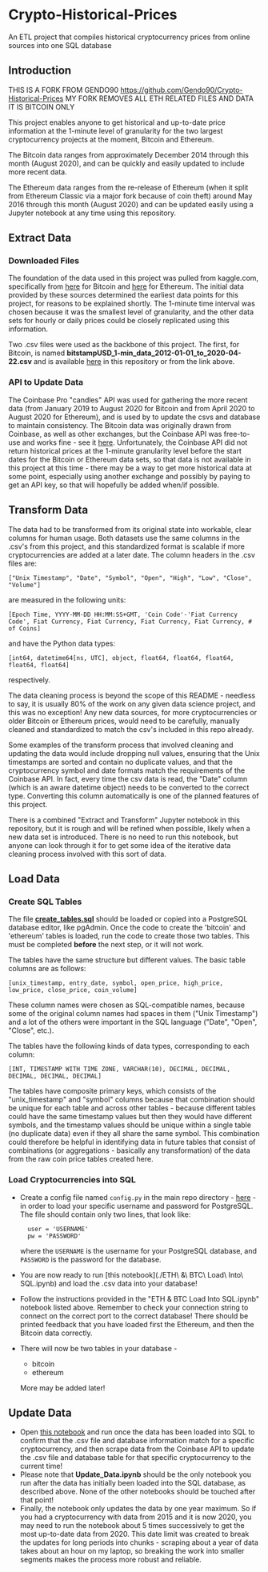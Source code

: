 # Crypto-Historical-Prices
An ETL project that compiles historical cryptocurrency prices from online sources into one SQL database

## Introduction

THIS IS A FORK FROM GENDO90 https://github.com/Gendo90/Crypto-Historical-Prices
MY FORK REMOVES ALL ETH RELATED FILES AND DATA
IT IS BITCOIN ONLY

This project enables anyone to get historical and up-to-date price information at the 1-minute level of granularity for the two largest cryptocurrency projects at the moment, Bitcoin and Ethereum. 

The Bitcoin data ranges from approximately December 2014 through this month (August 2020), and can be quickly and easily updated to include more recent data. 

The Ethereum data ranges from the re-release of Ethereum (when it split from Ethereum Classic via a major fork because of coin theft) around May 2016 through this month (August 2020) and can be updated easily using a Jupyter notebook at any time using this repository.


## Extract Data

### Downloaded Files

The foundation of the data used in this project was pulled from kaggle.com, specifically from [here](https://www.kaggle.com/mczielinski/bitcoin-historical-data) for Bitcoin and [here](https://www.kaggle.com/prasoonkottarathil/ethereum-historical-dataset) for Ethereum. The initial data provided by these sources determined the earliest data points for this project, for reasons to be explained shortly. The 1-minute time interval was chosen because it was the smallest level of granularity, and the other data sets for hourly or daily prices could be closely replicated using this information. 

Two .csv files were used as the backbone of this project. The first, for Bitcoin, is named **bitstampUSD_1-min_data_2012-01-01_to_2020-04-22.csv**
and is available [here]() in this repository or from the link above.

### API to Update Data

The Coinbase Pro "candles" API was used for gathering the more recent data (from January 2019 to August 2020 for Bitcoin and from April 2020 to August 2020 for Ethereum), and is used by to update the csvs and database to maintain consistency. The Bitcoin  data was originally drawn from Coinbase, as well as other exchanges, but the Coinbase API was free-to-use and works fine - see it [here](https://docs.pro.coinbase.com/#get-historic-rates). Unfortunately, the Coinbase API did not return historical prices at the 1-minute granularity level before the start dates for the Bitcoin or Ethereum data sets, so that data is not available in this project at this time - there may be a way to get more historical data at some point, especially using another exchange and possibly by paying to get an API key, so that will hopefully be added when/if possible.

## Transform Data 

The data had to be transformed from its original state into workable, clear
columns for human usage. Both datasets use the same columns in the .csv's from this project, and this standardized format is scalable if more cryptocurrencies are added at a later date. The column headers in the .csv 
files are:

`["Unix Timestamp", "Date", "Symbol", "Open", "High", "Low", "Close", "Volume"]`

are measured in the following units: 

`[Epoch Time, YYYY-MM-DD HH:MM:SS+GMT, 'Coin Code'-'Fiat Currency Code', Fiat Currency, Fiat Currency, Fiat Currency, Fiat Currency, # of Coins]`

and have the Python data types: 

`[int64, datetime64[ns, UTC], object, float64, float64, float64, float64, float64]`

respectively.

The data cleaning process is beyond the scope of this README - needless to say, it is usually 80% of the work on any given data science project, and this was no exception! Any new data sources, for more cryptocurrencies or older Bitcoin or Ethereum prices, would need to be carefully, manually cleaned and standardized to match the csv's included in this repo already. 

Some examples of the transform process that involved cleaning and updating the data would include dropping null values, ensuring that the Unix timestamps are sorted and contain no duplicate values, and that the cryptocurrency symbol and date formats match the requirements of the Coinbase API. In fact, every time the csv data is read, the "Date" column (which is an aware datetime object) needs to be converted to the correct 
type. Converting this column automatically is one of the planned features of this project.

There is a combined "Extract and Transform" Jupyter notebook in this repository, but it is rough and will be refined when possible, likely when a new data set is introduced. There is no need to run this notebook, but anyone can look through it for to get some idea of the iterative data cleaning process involved with this sort of data.

## Load Data

### Create SQL Tables

The file [**create_tables.sql**](./create_tables.sql) should be loaded or copied into a PostgreSQL database editor, like pgAdmin. Once the code to create the 'bitcoin' and 'ethereum' tables is loaded, run the code to create those two tables. This must be completed **before** the next step, or it will not work.

The tables have the same structure but different values. The basic table columns are as follows:

`[unix_timestamp, entry_date, symbol, open_price, high_price, low_price, close_price, coin_volume]`

These column names were chosen as SQL-compatible names, because some of the original column names had spaces in them ("Unix Timestamp") and a lot of the others were important in the SQL language ("Date", "Open", "Close", etc.).

The tables have the following kinds of data types, corresponding to each column:

`[INT, TIMESTAMP WITH TIME ZONE, VARCHAR(10), DECIMAL, DECIMAL, DECIMAL, DECIMAL, DECIMAL]`

The tables have composite primary keys, which consists of the "unix_timestamp" and "symbol" columns because that combination should be unique for each table and across other tables - because different tables could have the same timestamp values but then they would have different symbols, and the timestamp values should be unique within a single table (no duplicate data) even if they all share the same symbol. This combination could therefore be helpful in identifying data in future tables that consist of combinations (or aggregations - basically any transformation) of the data from the raw coin price tables created here.


### Load Cryptocurrencies into SQL

* Create a config file named `config.py` in the main repo directory - [here](./)  - in order to load your specific username and password for PostgreSQL. The file should contain only two lines, that look like: 

        user = 'USERNAME'
        pw = 'PASSWORD'
    where the `USERNAME` is the username for your PostgreSQL database, and `PASSWORD` is the password for the database.

* You are now ready to run [this notebook](./ETH\ \&\ BTC\ Load\ Into\ SQL.ipynb) and load the .csv data into your database!
* Follow the instructions provided in the "ETH & BTC Load Into SQL.ipynb" notebook listed above. Remember to check your connection string to connect on the correct port to the correct database! There should be printed feedback that you have loaded first the Ethereum, and then the Bitcoin data correctly.
* There will now be two tables in your database - 
    * bitcoin
    * ethereum

    More may be added later!

## Update Data

* Open [this notebook](./Update_Data.ipynb) and run once the data has been loaded into SQL to confirm that the .csv file and database information match for a specific cryptocurrency, and then scrape data from the Coinbase API to update the .csv file and database table for that specific cryptocurrency to the current time!
* Please note that **Update_Data.ipynb** should be the only notebook you run after the data has initially been loaded into the SQL database, as described above. None of the other notebooks should be touched after that point!
* Finally, the notebook only updates the data by one year maximum. So if you had a cryptocurrency with data from 2015 and it is now 2020, you may need to run the notebook about 5 times successively to get the most up-to-date data from 2020. This date limit was created to break the updates for long periods into chunks - scraping about a year of data takes about an hour on my laptop, so breaking the work into smaller segments makes the process more robust and reliable.
